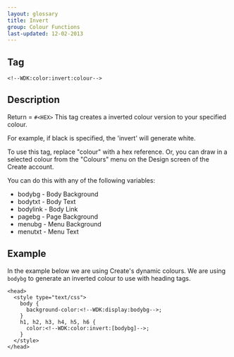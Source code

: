 ```yaml
---
layout: glossary
title: Invert
group: Colour Functions
last-updated: 12-02-2013
---
```


## Tag

`<!--WDK:color:invert:colour-->`

## Description

Return = `#<HEX>`
This tag creates a inverted colour version to your specified colour.

For example, if black is specified, the 'invert' will generate white.

To use this tag, replace "colour" with a hex reference. Or, you can draw in a selected colour from the "Colours" menu on the Design screen of the Create account.

You can do this with any of the following variables:
- bodybg - Body Background
- bodytxt - Body Text
- bodylink - Body Link
- pagebg - Page Background
- menubg - Menu Background
- menutxt - Menu Text

## Example

In the example below we are using Create's dynamic colours. We are using `bodybg` to generate an inverted colour to use with heading tags. 

~~~
<head>
  <style type="text/css">
    body {
      background-color:<!--WDK:display:bodybg-->;
    }
    h1, h2, h3, h4, h5, h6 {
      color:<!--WDK:color:invert:[bodybg]-->;
    }
  </style>
</head>
~~~